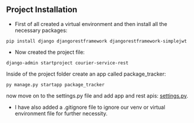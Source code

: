 ## Project Installation

* First of all created a virtual environment and then install all the necessary packages:

```
pip install django djangorestframework djangorestframework-simplejwt
```

* Now created the project file: 
```
django-admin startproject courier-service-rest
```
Inside of the project folder create an app called package_tracker:

```
py manage.py startapp package_tracker 
```

now move on to the settings.py file and add app and rest apis: [settings.py](https://prnt.sc/XdvsFz_AhrUU).

* I have also added a .gitignore file to ignore our venv or virtual environment file for further necessity.


